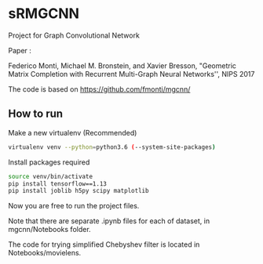 # sRMGCNN
Project for Graph Convolutional Network

Paper : 

Federico Monti, Michael M. Bronstein, and Xavier Bresson, "Geometric Matrix Completion with Recurrent Multi-Graph Neural Networks'', NIPS 2017

The code is based on https://github.com/fmonti/mgcnn/

## How to run

Make a new virtualenv (Recommended)
```sh
virtualenv venv --python=python3.6 (--system-site-packages)
```

Install packages required
```sh
source venv/bin/activate
pip install tensorflow==1.13
pip install joblib h5py scipy matplotlib
```

Now you are free to run the project files.

Note that there are separate .ipynb files for each of dataset, in mgcnn/Notebooks folder.

The code for trying simplified Chebyshev filter is located in Notebooks/movielens.
